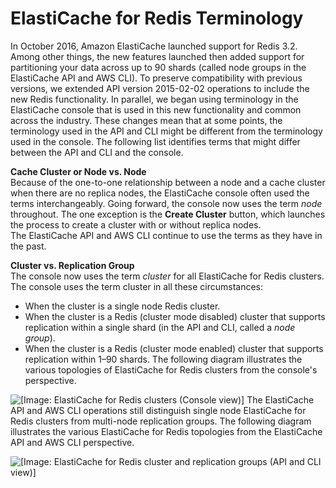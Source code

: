# ElastiCache for Redis Terminology<a name="WhatIs.Terms"></a>

In October 2016, Amazon ElastiCache launched support for Redis 3\.2\. Among other things, the new features launched then added support for partitioning your data across up to 90 shards \(called node groups in the ElastiCache API and AWS CLI\)\. To preserve compatibility with previous versions, we extended API version 2015\-02\-02 operations to include the new Redis functionality\. In parallel, we began using terminology in the ElastiCache console that is used in this new functionality and common across the industry\. These changes mean that at some points, the terminology used in the API and CLI might be different from the terminology used in the console\. The following list identifies terms that might differ between the API and CLI and the console\.

**Cache Cluster or Node vs\. Node**  
Because of the one\-to\-one relationship between a node and a cache cluster when there are no replica nodes, the ElastiCache console often used the terms interchangeably\. Going forward, the console now uses the term *node* throughout\. The one exception is the **Create Cluster** button, which launches the process to create a cluster with or without replica nodes\.  
The ElastiCache API and AWS CLI continue to use the terms as they have in the past\.

**Cluster vs\. Replication Group**  
The console now uses the term *cluster* for all ElastiCache for Redis clusters\. The console uses the term cluster in all these circumstances:   
+ When the cluster is a single node Redis cluster\.
+ When the cluster is a Redis \(cluster mode disabled\) cluster that supports replication within a single shard \(in the API and CLI, called a *node group*\)\.
+ When the cluster is a Redis \(cluster mode enabled\) cluster that supports replication within 1–90 shards\.
The following diagram illustrates the various topologies of ElastiCache for Redis clusters from the console's perspective\.  

![\[Image: ElastiCache for Redis clusters (Console view)\]](http://docs.aws.amazon.com/AmazonElastiCache/latest/red-ug/images/ElastiCache-Clusters-ConsoleView.png)
The ElastiCache API and AWS CLI operations still distinguish single node ElastiCache for Redis clusters from multi\-node replication groups\. The following diagram illustrates the various ElastiCache for Redis topologies from the ElastiCache API and AWS CLI perspective\.  

![\[Image: ElastiCache for Redis cluster and replication groups (API and CLI view)\]](http://docs.aws.amazon.com/AmazonElastiCache/latest/red-ug/images/ElastiCache-Clusters-APIView.png)